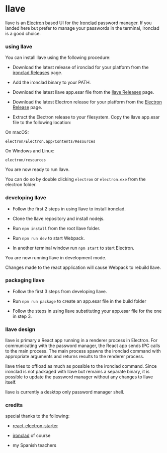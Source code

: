 # llave

llave is an [Electron](https://electron.atom.io/) based UI for the [Ironclad](https://github.com/dmulholland/ironclad) password manager. If you
landed here but prefer to manage your passwords in the terminal, Ironclad is a good choice.

### using llave

You can install llave using the following procedure:

* Download the latest release of ironclad for your platform from the [ironclad Releases](https://github.com/dmulholland/ironclad/releases) page.

* Add the ironclad binary to your PATH.  

* Download the latest llave app.esar file from the [llave Releases](https://github.com/rwynn/llave/releases) page.

* Download the latest Electron release for your platform from the [Electron Release](https://github.com/electron/electron/releases) page.

* Extract the Electron release to your filesystem.  Copy the llave app.esar file to the following location:

On macOS:

    electron/Electron.app/Contents/Resources

On Windows and Linux:

    electron/resources
    
You are now ready to run llave.

You can do so by double clicking `electron` or `electron.exe`  from the electron folder.

### developing llave

* Follow the first 2 steps in using llave to install ironclad.

* Clone the llave repository and install nodejs.

* Run `npm install` from the root llave folder.

* Run `npm run dev` to start Webpack.

* In another terminal window run `npm start` to start Electron.

You are now running llave in development mode.

Changes made to the react application will cause Webpack to rebuild llave.

### packaging llave

* Follow the first 3 steps from developing llave.

* Run `npm run package` to create an app.esar file in the build folder

* Follow the steps in using llave substituting your app.esar file for the one in step 3. 

### llave design

llave is primary a React app running in a renderer process in Electron.  For communicating with
the password manager, the React app sends IPC calls to the main process.  The main process spawns
the ironclad command with appropriate arguments and returns results to the renderer process.

llave tries to offload as much as possible to the ironclad command.  Since ironclad is not packaged
with llave but remains a separate binary, it is possible to update the password manager without any
changes to llave itself.  

llave is currently a desktop only password manager shell.  

### credits

special thanks to the following:

* [react-electron-starter](https://github.com/alanbsmith/react-electron-starter)

* [ironclad](https://github.com/dmulholland/ironclad) of course

* my Spanish teachers

